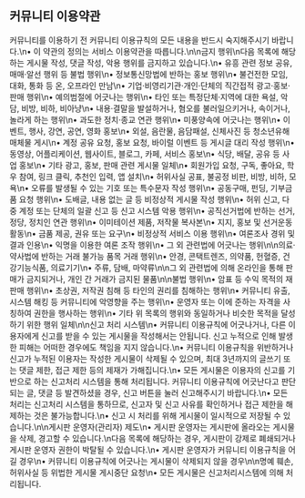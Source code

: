 ## 커뮤니티 이용약관

커뮤니티를 이용하기 전 커뮤니티 이용규칙의 모든 내용을 반드시 숙지해주시기 바랍니다.\n• 이 약관의 정의는 서비스 이용약관을 따릅니다.\n\n금지 행위\n다음 목록에 해당하는 게시물 작성, 댓글 작성, 악용 행위를 금지하고 있습니다.\n• 유흥 관련 정보 공유, 매매·알선 행위 등 불법 행위\n• 정보통신망법에 반하는 홍보 행위\n• 불건전한 모임, 대화, 통화 등 온, 오프라인 만남\n• 기업·비영리기관·개인·단체의 직간접적 광고·홍보·판매 행위\n• 예의범절에 어긋나는 행위\n• 타인 또는 특정단체·지역에 대한 욕설, 악담, 비방, 비하, 비아냥\n• 내용·결말을 발설하거나, 혐오를 불러일으키거나, 속이거나, 놀라게 하는 행위\n• 과도한 정치·종교 연관 행위\n• 미풍양속에 어긋나는 행위\n• 이벤트, 행사, 강연, 공연, 영화 홍보\n• 외설, 음란물, 음담패설, 신체사진 등 청소년유해매체물 게시\n• 계정 공유 요청, 홍보 요청, 바이럴 이벤트 등 게시글 대리 작성 행위\n• 동영상, 어플리케이션, 웹사이트, 블로그, 카페, 서비스 홍보\n• 식당, 배달, 공유 등 사업 홍보\n• 기타 광고, 홍보, 판매 관련 게시물 일체\n• 회원가입 요청, 구독, 좋아요, 학우 참여, 링크 클릭, 추천인 입력, 앱 설치\n• 허위사실 공표, 불공정 비판, 비방, 비하, 모욕\n• 오류를 발생될 수 있는 기호 또는 특수문자 작성 행위\n• 공동구매, 펀딩, 기부금품 요청 행위\n• 도배글, 내용 없는 글 등 비정상적 게시물 작성 행위\n• 허위 신고, 다중 계정 또는 단체의 일괄 신고 등 신고 시스템 악용 행위\n• 공직선거법에 반하는 선거, 정당, 정치인 연관 행위\n• 이미테이션 제품, 저작물 복사본\n• 지지, 홍보 및 선거운동 활동\n• 금품 제공, 권유 또는 요구\n• 비정상적 서비스 이용 행위\n• 여론조사 경위 및 결과 인용\n• 익명을 이용한 여론 조작 행위\n• 그 외 관련법에 어긋나는 행위\n\n의료·약사법에 반하는 거래 불가능 품목 거래 행위\n• 안경, 콘택트렌즈, 의약품, 헌혈증, 건강기능식품, 의료기기\n• 주류, 담배, 마약류\n\n그 외 관련법에 의해 온라인을 통해 판매가 금지되거나, 개인 간 거래가 금지된 물품\n\n불법 행위\n• 암표 등 수익 목적의 재판매 행위\n• 초상권, 저작권 침해 등 타인의 권리를 침해하는 행위\n• 커뮤니티 유출, 시스템 해킹 등 커뮤니티에 악영향을 주는 행위\n• 운영자 또는 이에 준하는 자격을 사칭하여 권한을 행사하는 행위\n• 기타 위 목록의 행위와 동일하거나 비슷한 목적을 달성하기 위한 행위 일체\n\n신고 처리 시스템\n• 커뮤니티 이용규칙에 어긋나거나, 다른 이용자에게 신고를 받을 수 있는 게시물을 작성해서는 안됩니다. 신고 누적으로 인해 발생한 피해는 어떠한 경우에도 책임을 지지 않습니다.\n• 커뮤니티 이용규칙을 위반하거나 신고가 누적된 이용자는 작성한 게시물이 삭제될 수 있으며, 최대 3년까지의 글쓰기 또는 댓글 제한, 접근 제한 등의 제재가 가해집니다.\n• 모든 게시물은 이용자의 신고를 기반으로 하는 신고처리 시스템을 통해 처리됩니다. 커뮤니티 이용규칙에 어긋난다고 판단되는 글, 댓글 등 발견하셨을 경우, 신고 버튼을 눌러 신고해주시기 바랍니다.\n• 모든 처리는 신고처리 시스템을 통하므로, 신고자 및 신고 사유를 확인하거나 접근 제한을 해제하는 것은 불가능합니다.\n• 신고 시 처리를 위해 게시물이 일시적으로 저장될 수 있습니다.\n\n게시판 운영자(관리자) 제도\n• 게시판 운영자는 게시판에 올라오는 게시물을 삭제, 경고할 수 있습니다.\n다음 목록에 해당하는 경우, 게시판이 강제로 폐쇄되거나 게시판 운영자 권한이 박탈될 수 있습니다.\n• 게시판 운영자가 커뮤니티 이용규칙을 어길 경우\n• 커뮤니티 이용규칙에 어긋나는 게시물이 삭제되지 않을 경우\n\n명예 훼손, 허위사실 등 위법한 게시물 게시중단 요청\n• 모든 게시물은 신고처리시스템에 의해 처리됩니다.
